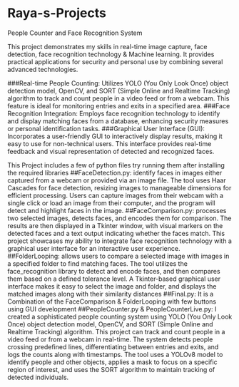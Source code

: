 # Raya-s-Projects
People Counter and Face Recognition System

This project demonstrates my skills in real-time image capture, face detection, face recognition technology & Machine learning. It provides practical applications for security and personal use by combining several advanced technologies.

###Real-time People Counting: Utilizes YOLO (You Only Look Once) object detection model, OpenCV, and SORT (Simple Online and Realtime Tracking) algorithm to track and count people in a video feed or from a webcam. This feature is ideal for monitoring entries and exits in a specified area.
###Face Recognition Integration: Employs face recognition technology to identify and display matching faces from a database, enhancing security measures or personal identification tasks.
###Graphical User Interface (GUI): Incorporates a user-friendly GUI to interactively display results, making it easy to use for non-technical users. This interface provides real-time feedback and visual representation of detected and recognized faces.

This Project includes a few of python files try running them after installing the required libraries
##FaceDetection.py:
identify faces in images either captured from a webcam or provided via an image file. The tool uses Haar Cascades for face detection, resizing images to manageable dimensions for efficient processing. Users can capture images from their webcam with a single click or load an image from their computer, and the program will detect and highlight faces in the image.
##FaceComparison.py:
processes two selected images, detects faces, and encodes them for comparison. The results are then displayed in a Tkinter window, with visual markers on the detected faces and a text output indicating whether the faces match. This project showcases my ability to integrate face recognition technology with a graphical user interface for an interactive user experience.
##FolderLooping:
allows users to compare a selected image with images in a specified folder to find matching faces. The tool utilizes the face_recognition library to detect and encode faces, and then compares them based on a defined tolerance level. A Tkinter-based graphical user interface makes it easy to select the image and folder, and displays the matched images along with their similarity distances
##Final.py:
It is a Combination of the FaceComparison & FolderLooping with few buttons using GUI development
##PeopleCounter.py & PeopleCounterLive.py:
I created a sophisticated people counting system using YOLO (You Only Look Once) object detection model, OpenCV, and SORT (Simple Online and Realtime Tracking) algorithm. This project can track and count people in a video feed or from a webcam in real-time. The system detects people crossing predefined lines, differentiating between entries and exits, and logs the counts along with timestamps. The tool uses a YOLOv8 model to identify people and other objects, applies a mask to focus on a specific region of interest, and uses the SORT algorithm to maintain tracking of detected individuals.






